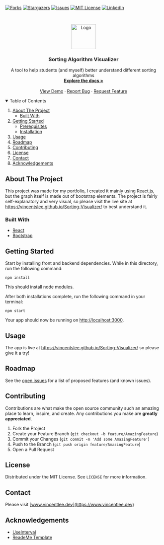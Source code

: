 <!-- PROJECT SHIELDS -->
<!--
*** I'm using markdown "reference style" links for readability.
*** Reference links are enclosed in brackets [ ] instead of parentheses ( ).
*** See the bottom of this document for the declaration of the reference variables
*** for contributors-url, forks-url, etc. This is an optional, concise syntax you may use.
*** https://www.markdownguide.org/basic-syntax/#reference-style-links
-->
[![Forks][forks-shield]][forks-url]
[![Stargazers][stars-shield]][stars-url]
[![Issues][issues-shield]][issues-url]
[![MIT License][license-shield]][license-url]
[![LinkedIn][linkedin-shield]][linkedin-url]



<!-- PROJECT LOGO -->
<br />
<p align="center">
  <a href="https://github.com/vincentslee/Sorting-Visualizer">
    <img src="https://www.vincentlee.dev/static/media/logo.4dc98c0e.png" alt="Logo" width="80" height="80">
  </a>

  <h3 align="center">Sorting Algorithm Visualizer</h3>

  <p align="center">
    A tool to help students (and myself) better understand different sorting algorithms
    <br />
    <a href="https://github.com/vincentslee/Sorting-Visualizer"><strong>Explore the docs »</strong></a>
    <br />
    <br />
    <a href="https://vincentslee.github.io/Sorting-Visualizer/">View Demo</a>
    ·
    <a href="https://github.com/vincentslee/Sorting-Visualizer/issues">Report Bug</a>
    ·
    <a href="https://github.com/vincentslee/Sorting-Visualizer/issues">Request Feature</a>
  </p>
</p>



<!-- TABLE OF CONTENTS -->
<details open="open">
  <summary>Table of Contents</summary>
  <ol>
    <li>
      <a href="#about-the-project">About The Project</a>
      <ul>
        <li><a href="#built-with">Built With</a></li>
      </ul>
    </li>
    <li>
      <a href="#getting-started">Getting Started</a>
      <ul>
        <li><a href="#prerequisites">Prerequisites</a></li>
        <li><a href="#installation">Installation</a></li>
      </ul>
    </li>
    <li><a href="#usage">Usage</a></li>
    <li><a href="#roadmap">Roadmap</a></li>
    <li><a href="#contributing">Contributing</a></li>
    <li><a href="#license">License</a></li>
    <li><a href="#contact">Contact</a></li>
    <li><a href="#acknowledgements">Acknowledgements</a></li>
  </ol>
</details>



<!-- ABOUT THE PROJECT -->
## About The Project

This project was made for my portfolio, I created it mainly using React.js, but the graph itself is made out of bootstrap elements. The project is fairly self-explanatory and very visual, so please visit the live site at https://vincentslee.github.io/Sorting-Visualizer/ to best understand it. 

### Built With

* [React](https://reactjs.org)
* [Bootstrap](https://getbootstrap.com)




<!-- GETTING STARTED -->
## Getting Started

Start by installing front and backend dependencies. While in this directory, run the following command:

```
npm install
```

This should install node modules.

After both installations complete, run the following command in your terminal:

```
npm start
```

Your app should now be running on <http://localhost:3000>.


<!-- USAGE EXAMPLES -->
## Usage
The app is live at https://vincentslee.github.io/Sorting-Visualizer/ so please give it a try!


<!-- ROADMAP -->
## Roadmap

See the [open issues](https://github.com/vincentslee/Sorting-Visualizer/issues) for a list of proposed features (and known issues).



<!-- CONTRIBUTING -->
## Contributing

Contributions are what make the open source community such an amazing place to learn, inspire, and create. Any contributions you make are **greatly appreciated**.

1. Fork the Project
2. Create your Feature Branch (`git checkout -b feature/AmazingFeature`)
3. Commit your Changes (`git commit -m 'Add some AmazingFeature'`)
4. Push to the Branch (`git push origin feature/AmazingFeature`)
5. Open a Pull Request



<!-- LICENSE -->
## License

Distributed under the MIT License. See `LICENSE` for more information.



<!-- CONTACT -->
## Contact

Please visit [www.vincentlee.dev](https://www.vincentlee.dev)




<!-- ACKNOWLEDGEMENTS -->
## Acknowledgements
* [UseInterval](https://github.com/donavon/use-interval)
* [ReadeMe Template](https://github.com/othneildrew/Best-README-Template)






<!-- MARKDOWN LINKS & IMAGES -->
<!-- https://www.markdownguide.org/basic-syntax/#reference-style-links -->
[contributors-shield]: https://img.shields.io/github/contributors/vincentslee/Sorting-Visualizer.svg?style=for-the-badge
[contributors-url]: https://github.com/vincentslee/Sorting-Visualizer/graphs/contributors
[forks-shield]: https://img.shields.io/github/forks/vincentslee/Sorting-Visualizer.svg?style=for-the-badge
[forks-url]: https://github.com/vincentslee/Sorting-Visualizer/network/members
[stars-shield]: https://img.shields.io/github/stars/vincentslee/Sorting-Visualizer.svg?style=for-the-badge
[stars-url]: https://github.com/vincentslee/Sorting-Visualizer/stargazers
[issues-shield]: https://img.shields.io/github/issues/vincentslee/Sorting-Visualizer.svg?style=for-the-badge
[issues-url]: https://github.com/vincentslee/Sorting-Visualizer/issues
[license-shield]: https://img.shields.io/github/license/vincentslee/Sorting-Visualizer.svg?style=for-the-badge
[license-url]: https://github.com/vincentslee/Sorting-Visualizer/blob/master/LICENSE.txt
[linkedin-shield]: https://img.shields.io/badge/-LinkedIn-black.svg?style=for-the-badge&logo=linkedin&colorB=555
[linkedin-url]: https://www.linkedin.com/in/vincent-lee-4aabb01b0/
[product-screenshot]: images/screenshot.png

